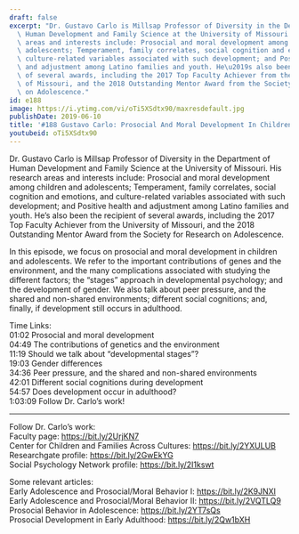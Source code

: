 ```yaml
---
draft: false
excerpt: "Dr. Gustavo Carlo is Millsap Professor of Diversity in the Department of\
  \ Human Development and Family Science at the University of Missouri. His research\
  \ areas and interests include: Prosocial and moral development among children and\
  \ adolescents; Temperament, family correlates, social cognition and emotions, and\
  \ culture-related variables associated with such development; and Positive health\
  \ and adjustment among Latino families and youth. He\u2019s also been the recipient\
  \ of several awards, including the 2017 Top Faculty Achiever from the University\
  \ of Missouri, and the 2018 Outstanding Mentor Award from the Society for Research\
  \ on Adolescence."
id: e188
image: https://i.ytimg.com/vi/oTi5XSdtx90/maxresdefault.jpg
publishDate: 2019-06-10
title: '#188 Gustavo Carlo: Prosocial And Moral Development In Children And Adolescents'
youtubeid: oTi5XSdtx90
---
```

Dr. Gustavo Carlo is Millsap Professor of Diversity in the Department of Human Development and Family Science at the University of Missouri. His research areas and interests include: Prosocial and moral development among children and adolescents; Temperament, family correlates, social cognition and emotions, and culture-related variables associated with such development; and Positive health and adjustment among Latino families and youth. He’s also been the recipient of several awards, including the 2017 Top Faculty Achiever from the University of Missouri, and the 2018 Outstanding Mentor Award from the Society for Research on Adolescence.

In this episode, we focus on prosocial and moral development in children and adolescents. We refer to the important contributions of genes and the environment, and the many complications associated with studying the different factors; the “stages” approach in developmental psychology; and the development of gender. We also talk about peer pressure, and the shared and non-shared environments; different social cognitions; and, finally, if development still occurs in adulthood.

Time Links:  
01:02  Prosocial and moral development  
04:49  The contributions of genetics and the environment   
11:19  Should we talk about “developmental stages”?                                                  
19:03  Gender differences                                             
34:36  Peer pressure, and the shared and non-shared environments                                                         
42:01  Different social cognitions during development  
54:57  Does development occur in adulthood?             
1:03:09  Follow Dr. Carlo’s work!

---

Follow Dr. Carlo’s work:  
Faculty page: https://bit.ly/2UrjKN7  
Center for Children and Families Across Cultures: https://bit.ly/2YXULUB  
Researchgate profile: https://bit.ly/2GwEkYG  
Social Psychology Network profile: https://bit.ly/2I1kswt

Some relevant articles:  
Early Adolescence and Prosocial/Moral Behavior I: https://bit.ly/2K9JNXI  
Early Adolescence and Prosocial/Moral Behavior II: https://bit.ly/2VQTLQ9  
Prosocial Behavior in Adolescence: https://bit.ly/2YT7sQs  
Prosocial Development in Early Adulthood: https://bit.ly/2Qw1bXH
